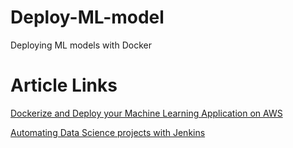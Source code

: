 # Deploy-ML-model
Deploying ML models with Docker

# Article Links
[Dockerize and Deploy your Machine Learning Application on AWS](https://medium.com/datadriveninvestor/dockerize-and-deploy-your-machine-learning-application-on-aws-e2537bd3df21)

[Automating Data Science projects with Jenkins](https://towardsdatascience.com/automating-data-science-projects-with-jenkins-8e843771aa02)

